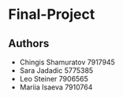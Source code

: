 # Final-Project

## Authors

- Chingis Shamuratov 7917945
- Sara Jadadic 5775385
- Leo Steiner 7906565
- Mariia Isaeva 7910764
